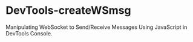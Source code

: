 # DevTools-createWSmsg
Manipulating WebSocket to Send/Receive Messages Using JavaScript in DevTools Console.
